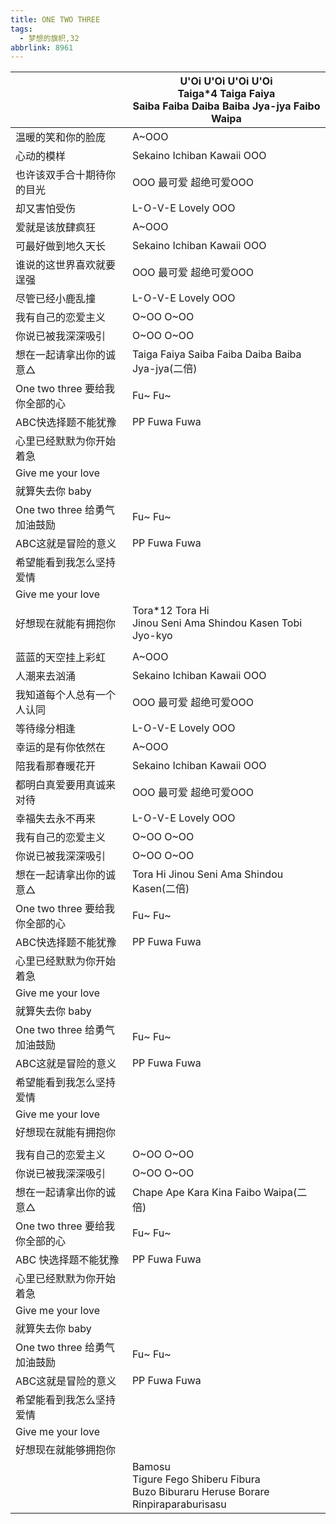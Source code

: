 ```yaml
---
title: ONE TWO THREE
tags:
  - 梦想的旗帜,32
abbrlink: 8961
---
```

|      |U'Oi U'Oi U'Oi U'Oi<br>Taiga*4 Taiga Faiya<br>Saiba Faiba Daiba Baiba Jya-jya Faibo Waipa|
|--|--|
|温暖的笑和你的脸庞|A~OOO|
|心动的模样|Sekaino Ichiban Kawaii OOO|
|也许该双手合十期待你的目光|OOO 最可爱 超绝可爱OOO|
|却又害怕受伤|L-O-V-E Lovely OOO|
|爱就是该放肆疯狂|A~OOO|
|可最好做到地久天长|Sekaino Ichiban Kawaii OOO|
|谁说的这世界喜欢就要逞强|OOO 最可爱 超绝可爱OOO|
|尽管已经小鹿乱撞|L-O-V-E Lovely OOO|
|我有自己的恋爱主义|O~OO O~OO|
|你说已被我深深吸引|O~OO O~OO|
|想在一起请拿出你的诚意△|Taiga Faiya Saiba Faiba Daiba Baiba Jya-jya(二倍)|
|One two three 要给我你全部的心|Fu~ Fu~|
|ABC快选择题不能犹豫|PP Fuwa Fuwa|
|心里已经默默为你开始着急|      |
|Give me your love|      |
|就算失去你 baby|      |
|One two three 给勇气加油鼓励|Fu~ Fu~|
|ABC这就是冒险的意义|PP Fuwa Fuwa|
|希望能看到我怎么坚持爱情|      |
|Give me your love|      |
|好想现在就能有拥抱你|Tora*12 Tora Hi<br>Jinou Seni Ama Shindou Kasen Tobi Jyo-kyo|
|      |      |
|蓝蓝的天空挂上彩虹|A~OOO|
|人潮来去汹涌|Sekaino Ichiban Kawaii OOO|
|我知道每个人总有一个人认同|OOO 最可爱 超绝可爱OOO|
|等待缘分相逢|L-O-V-E Lovely OOO|
|幸运的是有你依然在|A~OOO|
|陪我看那春暖花开|Sekaino Ichiban Kawaii OOO|
|都明白真爱要用真诚来对待|OOO 最可爱 超绝可爱OOO|
|幸福失去永不再来|L-O-V-E Lovely OOO|
|我有自己的恋爱主义|O~OO O~OO|
|你说已被我深深吸引|O~OO O~OO|
|想在一起请拿出你的诚意△|Tora Hi Jinou Seni Ama Shindou Kasen(二倍)|
|One two three 要给我你全部的心|Fu~ Fu~|
|ABC快选择题不能犹豫|PP Fuwa Fuwa|
|心里已经默默为你开始着急|      |
|Give me your love|      |
|就算失去你 baby|      |
|One two three 给勇气加油鼓励|Fu~ Fu~|
|ABC这就是冒险的意义|PP Fuwa Fuwa|
|希望能看到我怎么坚持爱情|      |
|Give me your love|      |
|好想现在就能有拥抱你|      |
|      |      |
|我有自己的恋爱主义|O~OO O~OO|
|你说已被我深深吸引|O~OO O~OO|
|想在一起请拿出你的诚意△|Chape Ape Kara Kina Faibo Waipa(二倍)|
|One two three 要给我你全部的心|Fu~ Fu~|
|ABC 快选择题不能犹豫|PP Fuwa Fuwa|
|心里已经默默为你开始着急|      |
|Give me your love|      |
|就算失去你 baby|      |
|One two three 给勇气加油鼓励|Fu~ Fu~|
|ABC这就是冒险的意义|PP Fuwa Fuwa|
|希望能看到我怎么坚持爱情|      |
|Give me your love|      |
|好想现在就能够拥抱你|      |
|      |Bamosu<br>Tigure Fego Shiberu Fibura<br>Buzo Biburaru Heruse Borare<br>Rinpiraparaburisasu|